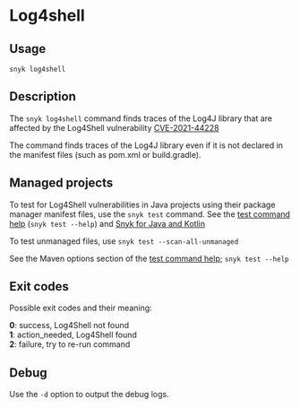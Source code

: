 # Log4shell

## Usage

`snyk log4shell`

## Description

The `snyk log4shell` command finds traces of the Log4J library that are affected by the Log4Shell vulnerability [CVE-2021-44228](https://security.snyk.io/vuln/SNYK-JAVA-ORGAPACHELOGGINGLOG4J-2314720)

The command finds traces of the Log4J library even if it is not declared in the manifest files (such as pom.xml or build.gradle).

## Managed projects

To test for Log4Shell vulnerabilities in Java projects using their package manager manifest files, use the `snyk test` command. See the [test command help](test.md) (`snyk test --help`) and [Snyk for Java and Kotlin](https://docs.snyk.io/products/snyk-open-source/language-and-package-manager-support/snyk-for-java-gradle-maven)

To test unmanaged files, use `snyk test --scan-all-unmanaged`

See the Maven options section of the [test command help](test.md); `snyk test --help`

## Exit codes

Possible exit codes and their meaning:

**0**: success, Log4Shell not found\
**1**: action_needed, Log4Shell found\
**2**: failure, try to re-run command

## Debug

Use the `-d` option to output the debug logs.
